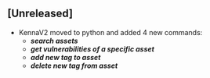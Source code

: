 ## [Unreleased]
 - KennaV2 moved to python and added 4 new commands:
    - ***search assets*** 
    - ***get vulnerabilities of a specific asset***
    - ***add new tag to asset***
    - ***delete new tag from asset***